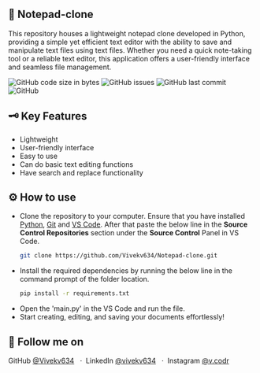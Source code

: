 ## 📒 Notepad-clone
This repository houses a lightweight notepad clone developed in Python, providing a simple yet efficient text editor with the ability to save and manipulate text files using text files. Whether you need a quick note-taking tool or a reliable text editor, this application offers a user-friendly interface and seamless file management.


![GitHub code size in bytes](https://img.shields.io/github/languages/code-size/vivekv634/Notepad-clone?style=for-the-badge)
![GitHub issues](https://img.shields.io/github/issues/vivekv634/Notepad-clone?style=for-the-badge)
![GitHub last commit](https://img.shields.io/github/last-commit/vivekv634/Notepad-clone?style=for-the-badge)
![GitHub](https://img.shields.io/github/license/vivekv634/notepad-clone?style=for-the-badge)


## 🗝️ Key Features
* Lightweight
* User-friendly interface
* Easy to use
* Can do basic text editing functions
* Have search and replace functionality

## ⚙️ How to use
* Clone the repository to your computer. Ensure that you have installed [Python](https://python.org), [Git](https://git-scm.com) and [VS Code](https://code.visualstudio.com/download). After that paste the below line in the **Source Control Repositories** section under the **Source Control** Panel in VS Code.
  ```bash
  git clone https://github.com/Vivekv634/Notepad-clone.git
  ```
* Install the required dependencies by running the below line in the command prompt of the folder location.
  ```bash
  pip install -r requirements.txt
  ```
* Open the 'main.py' in the VS Code and run the file.
* Start creating, editing, and saving your documents effortlessly!

## 🤝 Follow me on
GitHub [@Vivekv634](https://github.com/Vivekv634) &nbsp; &middot;&nbsp;
LinkedIn [@vivekv634](https://www.linkedin.com/in/vivekv634/) &nbsp; &middot;&nbsp;
Instagram [@v.codr](https://www.instagram.com/v.codr/)
